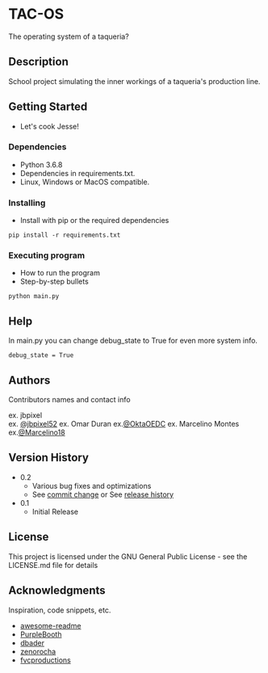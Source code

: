 # TAC-OS

The operating system of a taqueria?
## Description

School project simulating the inner workings of a taqueria's production line.
## Getting Started
* Let's cook Jesse!
### Dependencies
* Python 3.6.8
* Dependencies in requirements.txt.
* Linux, Windows or MacOS compatible.
### Installing
* Install with pip or the required dependencies
```
pip install -r requirements.txt
```
### Executing program

* How to run the program
* Step-by-step bullets
```
python main.py
```

## Help

In main.py you can change debug_state to True for even more system info.
```
debug_state = True
```

## Authors

Contributors names and contact info

ex. jbpixel  
ex. [@jbpixel52](https://github.com/jbpixel52)
ex. Omar Duran
ex.[@OktaOEDC](https://github.com/OktaOEDC)
ex. Marcelino Montes
ex.[@Marcelino18](https://github.com/Marcelino18)
## Version History

* 0.2
    * Various bug fixes and optimizations
    * See [commit change]() or See [release history]()
* 0.1
    * Initial Release

## License

This project is licensed under the GNU General Public License - see the LICENSE.md file for details

## Acknowledgments

Inspiration, code snippets, etc.
* [awesome-readme](https://github.com/matiassingers/awesome-readme)
* [PurpleBooth](https://gist.github.com/PurpleBooth/109311bb0361f32d87a2)
* [dbader](https://github.com/dbader/readme-template)
* [zenorocha](https://gist.github.com/zenorocha/4526327)
* [fvcproductions](https://gist.github.com/fvcproductions/1bfc2d4aecb01a834b46)